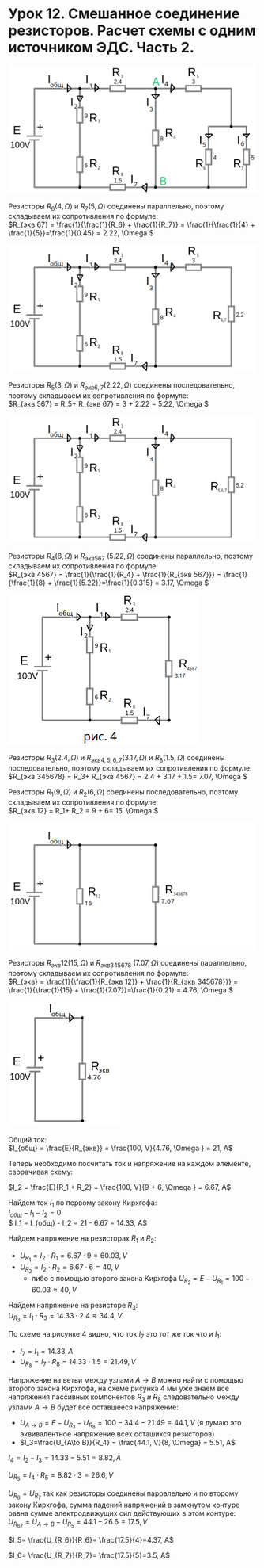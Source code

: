 # Урок 12. Смешанное соединение резисторов. Расчет схемы с одним источником ЭДС. Часть 2.

![Смешанное соединение резисторов.](../img/54.png "Смешанное соединение резисторов.")

Резисторы $R_6 (4, \Omega)$  и $R_7 (5, \Omega)$ соединены параллельно, поэтому складываем их сопротивления по формуле:<br>   $R_{экв 67} = \frac{1}{\frac{1}{R_6} + \frac{1}{R_7}} = \frac{1}{\frac{1}{4} + \frac{1}{5}}=\frac{1}{0.45} = 2.22, \Omega $

![Смешанное соединение резисторов.](../img/55.png "Смешанное соединение резисторов.")

Резисторы $R_5 (3, \Omega)$  и $R_{экв 6,7} (2.22, \Omega)$ соединены последовательно, поэтому складываем их сопротивления по формуле:<br>  $R_{экв 567} = R_5+ R_{экв 67} = 3 + 2.22 = 5.22, \Omega $

![Смешанное соединение резисторов.](../img/56.png "Смешанное соединение резисторов.")

Резисторы $R_4 (8, \Omega)$  и $R_{экв 567}\ (5.22, \Omega)$ соединены параллельно, поэтому складываем их сопротивления по формуле:<br>   $R_{экв 4567} = \frac{1}{\frac{1}{R_4} + \frac{1}{R_{экв 567}}} = \frac{1}{\frac{1}{8} + \frac{1}{5.22}}=\frac{1}{0.315} = 3.17, \Omega $

![Смешанное соединение резисторов.](../img/57.png "Смешанное соединение резисторов.")

Резисторы $R_3 (2.4, \Omega)$  и $R_{экв 4,5,6,7} (3.17, \Omega)$ и $R_8 (1.5, \Omega)$ соединены последовательно, поэтому складываем их сопротивления по формуле:<br>  $R_{экв 345678} = R_3+ R_{экв 4567} = 2.4 + 3.17 + 1.5= 7.07, \Omega $

Резисторы $R_1 (9, \Omega)$ и $R_2 (6, \Omega)$ соединены последовательно, поэтому складываем их сопротивления по формуле:<br>  $R_{экв 12} = R_1+ R_2 = 9 + 6= 15, \Omega $

![Смешанное соединение резисторов.](../img/58.png "Смешанное соединение резисторов.")

Резисторы $R_{экв} 12 (15, \Omega)$ и $R_{экв 345678}\ (7.07, \Omega)$ соединены параллельно, поэтому складываем их сопротивления по формуле: <br> 
     $R_{экв} = \frac{1}{\frac{1}{R_{экв 12}} + \frac{1}{R_{экв 345678}}} = \frac{1}{\frac{1}{15} + \frac{1}{7.07}}=\frac{1}{0.21} = 4.76, \Omega $

![Смешанное соединение резисторов.](../img/59.png "Смешанное соединение резисторов.")

Общий ток:<br>  $I_{общ} = \frac{E}{R_{экв}} = \frac{100, V}{4.76, \Omega } = 21, A$

Теперь необходимо посчитать ток и напряжение на каждом элементе, сворачивая схему:<br> 

$I_2 = \frac{E}{R_1 + R_2} = \frac{100, V}{9 + 6, \Omega } = 6.67, A$

Найдем ток $I_1$ по первому закону Кирхгофа:<br>  $I_{общ} - I_1 - I_2 = 0$ <br> 
    $ I_1 = I_{общ} - I_2 = 21 - 6.67 = 14.33, A$ 

Найдем напряжение на резисторах $R_1$ и $R_2$:
- $U_{R_1}=I_2\cdot R_1=6.67\cdot 9=60.03, V$
- $U_{R_2}=I_2\cdot R_2=6.67\cdot 6=40, V$ 
   - либо с помощью второго закона Кирхгофа $U_{R_2}=E-U_{R_1}= 100-60.03 \approx 40, V$

Найдем напряжение на резисторе $R_3$:<br> 
    $U_{R_3}=I_1\cdot R_3=14.33\cdot 2.4 \approx 34.4, V$  

По схеме на рисунке 4 видно, что ток $I_7$ это тот же ток что и $I_1$:
-  $I_7=I_1=14.33, A$ 
-  $U_{R_8}=I_7\cdot R_8=14.33\cdot 1.5=21.49, V$  

Напряжение на ветви между узлами $A \to B$ можно найти с помощью второго закона Кирхгофа, на схеме рисунка 4 мы уже знаем все напряжения пассивных компонентов $R_3\ и\ R_8$ следовательно между узлами $A \to B$ будет все оставшееся напряжение:
- $U_{A\to B} = E - U_{R_3} - U_{R_8} = 100 - 34.4 - 21.49 = 44.1, V$ (я думаю это эквивалентное напряжение всех осташихся резисторов)
- $I_3=\frac{U_{A\to B}}{R_4} = \frac{44.1, V}{8, \Omega} = 5.51, A$

$I_4=I_2-I_3= 14.33 - 5.51 = 8.82, A$ 

$U_{R_5}=I_4\cdot R_5= 8.82\cdot 3=26.6, V$  

$U_{R_6}=U_{R_7}$ так как резисторы соединены парралельно и по второму закону Кирхгофа, сумма падений напряжений в замкнутом контуре равна сумме электродвижущих сил действующих в этом контуре:<br>
$U_{R_{67}}=U_{A\to B}-U_{R_5}=44.1-26.6=17.5, V$

$I_5= \frac{U_{R_6}}{R_6}= \frac{17.5}{4}=4.37, A$ 

$I_6= \frac{U_{R_7}}{R_7}= \frac{17.5}{5}=3.5, A$ 